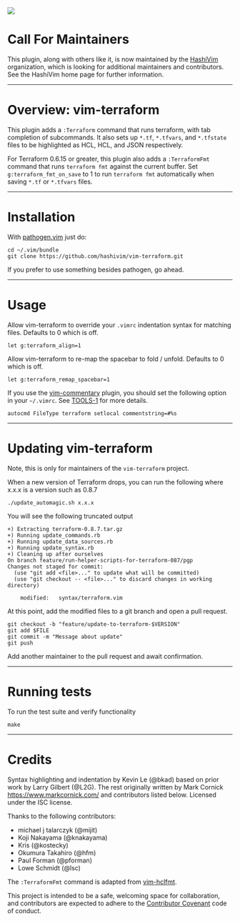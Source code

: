 [![](https://img.shields.io/badge/Supports%20Terraform%20Version-%3E%3D0.9.11-blue.svg)](https://github.com/hashicorp/terraform/blob/v0.9.11/CHANGELOG.md)

# Call For Maintainers

This plugin, along with others like it, is now maintained by the
[HashiVim](http://hashivim.github.io/) organization, which is looking for
additional maintainers and contributors. See the HashiVim home page for
further information.
- - - -
# Overview: vim-terraform

This plugin adds a `:Terraform` command that runs terraform, with tab
completion of subcommands. It also sets up `*.tf`, `*.tfvars`, and
`*.tfstate` files to be highlighted as HCL, HCL, and JSON respectively.

For Terraform 0.6.15 or greater, this plugin also adds a `:TerraformFmt`
command that runs `terraform fmt` against the current buffer. Set
`g:terraform_fmt_on_save` to 1 to run `terraform fmt` automatically when
saving `*.tf` or `*.tfvars` files.

- - - -
# Installation

With [pathogen.vim](https://github.com/tpope/vim-pathogen) just do:

    cd ~/.vim/bundle
    git clone https://github.com/hashivim/vim-terraform.git

If you prefer to use something besides pathogen, go ahead.

- - - -
# Usage

Allow vim-terraform to override your `.vimrc` indentation syntax for matching files. Defaults to 0 which is off.

    let g:terraform_align=1

Allow vim-terraform to re-map the spacebar to fold / unfold. Defaults to 0 which is off.

    let g:terraform_remap_spacebar=1

If you use the [vim-commentary](https://github.com/tpope/vim-commentary) plugin, you should set the following option in your `~/.vimrc`. See [TOOLS-1](https://github.com/hashivim/vim-hashicorp-tools/pull/1) for more details.

    autocmd FileType terraform setlocal commentstring=#%s

- - - -
# Updating vim-terraform
Note, this is only for maintainers of the `vim-terraform` project.

When a new version of Terraform drops, you can run the following where x.x.x is a version such as 0.8.7

    ./update_automagic.sh x.x.x

You will see the following truncated output

    +) Extracting terraform-0.8.7.tar.gz
    +) Running update_commands.rb
    +) Running update_data_sources.rb
    +) Running update_syntax.rb
    +) Cleaning up after ourselves
    On branch feature/run-helper-scripts-for-terraform-087/pgp
    Changes not staged for commit:
      (use "git add <file>..." to update what will be committed)
      (use "git checkout -- <file>..." to discard changes in working directory)

	    modified:   syntax/terraform.vim

At this point, add the modified files to a git branch and open a pull request.

	git checkout -b "feature/update-to-terraform-$VERSION"
	git add $FILE
	git commit -m "Message about update"
	git push

Add another maintainer to the pull request and await confirmation.

- - - -
# Running tests

To run the test suite and verify functionality

    make

- - - -
# Credits

Syntax highlighting and indentation by Kevin Le (@bkad) based on prior work by
Larry Gilbert (@L2G). The rest originally written by Mark Cornick
<https://www.markcornick.com/> and contributors listed below. Licensed under the
ISC license.

Thanks to the following contributors:

-   michael j talarczyk (@mijit)
-   Koji Nakayama (@knakayama)
-   Kris (@kostecky)
-   Okumura Takahiro (@hfm)
-   Paul Forman (@pforman)
-   Lowe Schmidt (@lsc)

The `:TerraformFmt` command is adapted from
[vim-hclfmt](https://github.com/fatih/vim-hclfmt/blob/master/autoload/fmt.vim).

This project is intended to be a safe, welcoming space for collaboration, and
contributors are expected to adhere to the [Contributor
Covenant](http://contributor-covenant.org) code of conduct.
